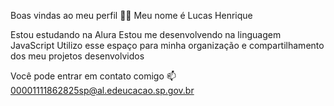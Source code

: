 Boas vindas ao meu perfil 💙💙
Meu nome é Lucas Henrique

Estou estudando na Alura
Estou me desenvolvendo na linguagem JavaScript
Utilizo esse espaço para minha organização e compartilhamento dos meu projetos desenvolvidos

Você pode entrar em contato comigo 📫
00001111862825sp@al.edeucacao.sp.gov.br
